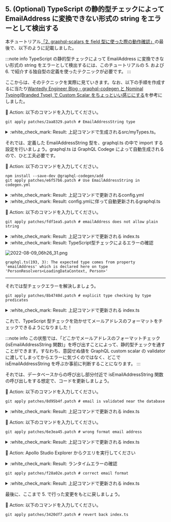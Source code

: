 ## 5. (Optional) TypeScript の静的型チェックによって EmailAddress に変換できない形式の string をエラーとして検出する

本チュートリアル[「2. graphql-scalars を field 型に使った際の動作確認」](#2-graphql-scalars%E3%82%92field%E5%9E%8B%E3%81%AB%E4%BD%BF%E3%81%A3%E3%81%9F%E9%9A%9B%E3%81%AE%E5%8B%95%E4%BD%9C%E7%A2%BA%E8%AA%8D)の最後で、以下のように記載しました。

:::note info
TypeScript の静的型チェックによって EmailAddress に変換できない形式の string をエラーとして検出するには、このチュートリアルの 5. および 6. で紹介する独自型の定義を使ったテクニックが必要です。
:::

ここからは、そのテクニックを実際に見ていきます。なお、以下の手順を作成するに当たり[Wantedly Engineer Blog - graphql-codegen と Nominal Typing(Branded Type) で Custom Scalar をちょっといい感じにする](https://en-jp.wantedly.com/companies/wantedly/post_articles/387161)を参考にしました。

:large_orange_diamond: Action: 以下のコマンドを入力してください。

```shell
git apply patches/2aa8329.patch # EmailAddressString type
```

<details><summary>:white_check_mark: Result: 上記コマンドで生成されるsrc/myTypes.ts。</summary><div>

`str is EmailAddressString` となっているのは、TypeScript の[type predicates](https://www.typescriptlang.org/docs/handbook/2/narrowing.html#using-type-predicates)です。

```typescript:src/myTypes.ts
export type EmailAddressString = string & { __type: "EmailAddressString" };

export const isEmailAddressString = (
  str: string
): str is EmailAddressString => {
  const EMAIL_ADDRESS_REGEX =
    /^[a-zA-Z0-9.!#$%&'*+\/=?^_`{|}~-]+@[a-zA-Z0-9](?:[a-zA-Z0-9-]{0,61}[a-zA-Z0-9])?(?:\.[a-zA-Z0-9](?:[a-zA-Z0-9-]{0,61}[a-zA-Z0-9])?)*$/;

  return EMAIL_ADDRESS_REGEX.test(str);
};
```

---

</div></details>

それでは、定義した EmailAddressString 型を、graphql.ts の中で import する設定を行いましょう。graphql.ts は GraphQL Codege によって自動生成されるので、ひと工夫必要です。

:large_orange_diamond: Action: 以下のコマンドを入力してください。

```shell
npm install --save-dev @graphql-codegen/add
git apply patches/e6f57b6.patch # Use EmailAddressString in codegen.yml
```

<details><summary>:white_check_mark: Result: 上記コマンドで更新されるconfig.yml</summary><div>

```diff:config.yml
     plugins:
       - "typescript"
       - "typescript-resolvers"
+      - "add":
+          content: "import * as myTypes from '../myTypes'"
     config:
       avoidOptionals: true
       scalars:
-        EmailAddress: string
+        EmailAddress: myTypes.EmailAddressString
 hooks:
   afterOneFileWrite:
     - npx prettier --write
```

---

</div></details>

<details><summary>:white_check_mark: Result: config.ymlに伴って自動更新されるgraphql.ts</summary><div>

```diff:server/src/generated/graphql.ts
+import * as myTypes from "../myTypes";
 export type Maybe<T> = T | null;
 export type InputMaybe<T> = Maybe<T>;
 export type Exact<T extends { [key: string]: unknown }> = {
@@ -25,7 +26,7 @@ export type Scalars = {
   Int: number;
   Float: number;
   CountryCode: any;
-  EmailAddress: string;
+  EmailAddress: myTypes.EmailAddressString;
 };
```

---

---

</div></details>

:large_orange_diamond: Action: 以下のコマンドを入力してください。

```shell
git apply patches/fdf1ea5.patch # emailAddress does not allow plain string
```

<details><summary>:white_check_mark: Result: 上記コマンドで更新される index.ts</summary><div>

```diff:server/src/index.ts
       return parent.name;
     },
     emailAddress(parent, _args, _context, _info) {
-      return parent.emailAddress;
+      return "jason.summerwinnter@gmail.com";
     },
     country(parent, _args, _context, _info) {
       return parent.country;
```

---

</div></details>

<details><summary>:white_check_mark: Result: TypeScript型チェックによるエラーの確認</summary><div>

ただの String 型では、たとえ正しいメールアドレスのフォーマットであっても型エラーになります。

![2022-08-09_06h26_31.png](https://qiita-image-store.s3.ap-northeast-1.amazonaws.com/0/75738/39ef6a64-8bc1-4c66-3170-ce9cc955c53a.png)

```
graphql.ts(193, 3): The expected type comes from property 'emailAddress' which is declared here on type 'PersonResolvers<LoadingDataContext, Person>'
```

---

</div></details>

![2022-08-09_06h26_31.png](https://qiita-image-store.s3.ap-northeast-1.amazonaws.com/0/75738/39ef6a64-8bc1-4c66-3170-ce9cc955c53a.png)

```
graphql.ts(193, 3): The expected type comes from property 'emailAddress' which is declared here on type 'PersonResolvers<LoadingDataContext, Person>'
```

---

</div></details>

それでは型チェックエラーを解決しましょう。

```shell
git apply patches/8b4740d.patch # explicit type checking by type predicates
```

<details><summary>:white_check_mark: Result: 上記コマンドで更新される index.ts</summary><div>

下記の変更によって、明示的に isEmailAddress 関数を呼んで、string がただの string ではなく、EmailAddressString であることをチェックしています。

```diff:server/src/index.ts
     emailAddress(parent, _args, _context, _info) {
-      return "jason.summerwinnter@gmail.com";
+      const email = "jason.summerwinnter@gmail.com";
+      if (isEmailAddressString(email)) {
+        return email;
+      } else {
+        throw new Error(
+          "Internal Error occurred: could not retrieve emailAddress"
+        );
+      }
     },
```

---

</div></details>

これで、TypeScript 型チェックを効かせてメールアドレスのフォーマットをチェックできるようになりました！

:::note info
この状態では、「どこかでメールアドレスのフォーマットチェック(isEmailAddressString 関数)」を呼び出すことによって、静的型チェックを通すことができます。すなわち、意図せぬ値を GraphQL custom scalar の validator に渡してしまってからエラーに気づくのではなく、どこで isEmailAddressString を呼ぶか事前に判断することになります。
:::

それでは、データベースからの呼び出し部分付近で isEmailAddressString 関数の呼び出しをする想定で、コードを更新しましょう。

:large_orange_diamond: Action: 以下のコマンドを入力してください。

```shell
git apply patches/8d95b4f.patch # email is validated near the database
```

<details><summary>:white_check_mark: Result: 上記コマンドで更新される index.ts</summary><div>

```diff:server/src/index.ts
 import * as fs from "fs";
 import { CountryCodeResolver, EmailAddressResolver } from "graphql-scalars";
 import { Query, Resolvers } from "./generated/graphql";
+import { EmailAddressString, isEmailAddressString } from "./myTypes";

 const typeDefs = gql`
   ${fs.readFileSync(__dirname.concat("/../schema.gql"), "utf8")}
 `;

+const loadEmailDeepInsideServer = (): EmailAddressString => {
+  // somewhere like database, deep inside the server side...
+  const valueFromDatabase = "jason.summerwinnter@gmail.com";
+  if (isEmailAddressString(valueFromDatabase)) {
+    return valueFromDatabase;
+  } else {
+    throw new TypeError(
+      `value from database = ${valueFromDatabase} is not a valid email address`
+    );
+  }
+};
+
 interface LoadingDataContext {
   Query: Query;
 }
@@ -24,8 +37,14 @@ const resolvers: Resolvers<LoadingDataContext> = {
     name(parent, _args, _context, _info) {
       return parent.name;
     },
-    emailAddress(parent, _args, _context, _info) {
-      return "jason.summerwinnter@gmail.com";
+    emailAddress(_parent, _args, _context, _info) {
+      try {
+        const email = loadEmailDeepInsideServer();
+        return email;
+      } catch (error) {
+        console.log(error);
+        throw new Error("An internal error occurred!");
+      }
     },
     country(parent, _args, _context, _info) {
       return parent.country;
```

---

</div></details>

:large_orange_diamond: Action: 以下のコマンドを入力してください。

```shell
git apply patches/6e3ea45.patch # wrong format email address
```

<details><summary>:white_check_mark: Result: 上記コマンドで更新される index.ts</summary><div>

```diff:server/src/index.ts
 const loadEmailDeepInsideServer = (): EmailAddressString => {
   // somewhere like database, deep inside the server side...
-  const valueFromDatabase = "jason.summerwinnter@gmail.com";
+  const valueFromDatabase = "jason.summerwinnter@@@@gmail.com";
   if (isEmailAddressString(valueFromDatabase)) {
     return valueFromDatabase;
   } else {
```

---

</div></details>

:large_orange_diamond: Action: Apollo Studio Explorer からクエリを実行してください

<details><summary>:white_check_mark: Result: ランタイムエラーの確認</summary><div>

![2022-08-09_06h48_09.png](https://qiita-image-store.s3.ap-northeast-1.amazonaws.com/0/75738/159e7785-ea99-f907-7c52-5eac82fdfac9.png)

TypeError となっていますが、以下は Apollo Server のログに出力されるランタイム・エラーです

```
TypeError: value from database = jason.summerwinnter@@@@gmail.com is not a valid email address
```

---

</div></details>

```shell
git apply patches/f28a02e.patch # correct email format
```

<details><summary>:white_check_mark: Result: 上記コマンドで更新される index.ts</summary><div>

```diff:server/src/index.ts
 const loadEmailDeepInsideServer = (): EmailAddressString => {
   // somewhere like database, deep inside the server side...
-  const valueFromDatabase = "jason.summerwinnter@@@@gmail.com";
+  const valueFromDatabase = "jason.summerwinnter@gmail.com";
   if (isEmailAddressString(valueFromDatabase)) {
     return valueFromDatabase;
   } else {
```

---

</div></details>

最後に、ここまで 5. で行った変更をもとに戻しましょう。

:large_orange_diamond: Action: 以下のコマンドを入力してください。

```shell
git apply patches/3420df7.patch # revert back index.ts
```
